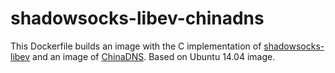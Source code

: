 shadowsocks-libev-chinadns
==================

This Dockerfile builds an image with the C implementation of [shadowsocks-libev](https://github.com/shadowsocks/shadowsocks) and an image of [ChinaDNS](https://github.com/shadowsocks/ChinaDNS). Based on Ubuntu 14.04 image.

